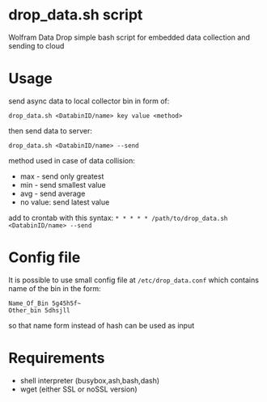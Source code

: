 # drop_data.sh script
Wolfram Data Drop simple bash script for embedded data collection and sending to cloud

# Usage
send async data to local collector bin in form of:
```
drop_data.sh <DatabinID/name> key value <method> 
```
then send data to server:
```
drop_data.sh <DatabinID/name> --send 
```
method used in case of data collision:
  - max - send only greatest
  - min - send smallest value
  - avg - send average
  - no value: send latest value

add to crontab with this syntax: `* * * * * /path/to/drop_data.sh <DatabinID/name> --send`

# Config file
It is possible to use small config file at `/etc/drop_data.conf` which contains name of the bin in the form:
```
Name_Of_Bin 5g45h5f~
Other_bin 5dhsjll
```
so that name form instead of hash can be used as input

# Requirements

  - shell interpreter (busybox,ash,bash,dash)
  - wget (either SSL or noSSL version)
